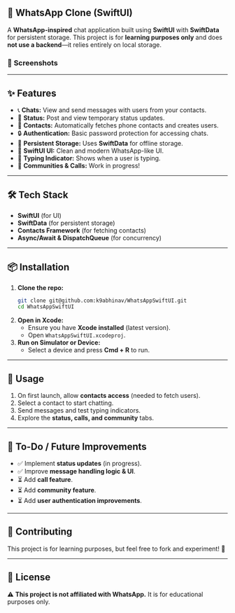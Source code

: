 ## **🚀 WhatsApp Clone (SwiftUI)**
A **WhatsApp-inspired** chat application built using **SwiftUI** with **SwiftData** for persistent storage. This project is for **learning purposes only** and does **not use a backend**—it relies entirely on local storage.

### 📸 **Screenshots**
---

## **✨ Features**
- 📞 **Chats:** View and send messages with users from your contacts.  
- 📝 **Status:** Post and view temporary status updates.  
- 📱 **Contacts:** Automatically fetches phone contacts and creates users.  
- 🔒 **Authentication:** Basic password protection for accessing chats.  
- 📂 **Persistent Storage:** Uses **SwiftData** for offline storage.  
- 🎨 **SwiftUI UI:** Clean and modern WhatsApp-like UI.  
- 🔔 **Typing Indicator:** Shows when a user is typing.  
- 📢 **Communities & Calls:** Work in progress!  

---

## **🛠️ Tech Stack**
- **SwiftUI** (for UI)
- **SwiftData** (for persistent storage)
- **Contacts Framework** (for fetching contacts)
- **Async/Await & DispatchQueue** (for concurrency)

---

## **📦 Installation**
1. **Clone the repo:**
   ```sh
   git clone git@github.com:k9abhinav/WhatsAppSwiftUI.git
   cd WhatsAppSwiftUI
   ```
2. **Open in Xcode:**  
   - Ensure you have **Xcode installed** (latest version).  
   - Open `WhatsAppSwiftUI.xcodeproj`.  
3. **Run on Simulator or Device:**  
   - Select a device and press **Cmd + R** to run.  

---

## **🔑 Usage**
1. On first launch, allow **contacts access** (needed to fetch users).  
2. Select a contact to start chatting.  
3. Send messages and test typing indicators.  
4. Explore the **status, calls, and community** tabs.  

---

## **📝 To-Do / Future Improvements**
- ✅ Implement **status updates** (in progress).  
- ✅ Improve **message handling logic & UI**.  
- ⏳ Add **call feature**.  
- ⏳ Add **community feature**.  
- ⏳ Add **user authentication improvements**.  

---

## **🤝 Contributing**
This project is for learning purposes, but feel free to fork and experiment! 🚀  

---

## **📄 License**
⚠️ **This project is not affiliated with WhatsApp.** It is for educational purposes only.  

